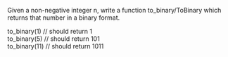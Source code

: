 Given a non-negative integer n, write a function to_binary/ToBinary which returns that number in a binary format.  

to_binary(1)  // should return 1  
to_binary(5)  // should return 101    
to_binary(11) // should return 1011    
